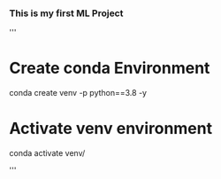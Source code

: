 ### This is my first ML Project
'''
# Create conda Environment
conda create venv -p python==3.8 -y

# Activate venv environment

conda activate venv/

'''